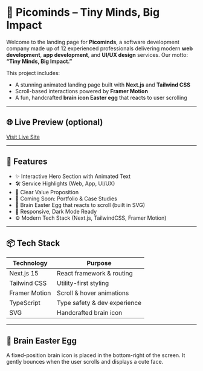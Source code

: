 # 🧠 Picominds – Tiny Minds, Big Impact

Welcome to the landing page for **Picominds**, a software development company made up of 12 experienced professionals delivering modern **web development**, **app development**, and **UI/UX design** services. Our motto: **“Tiny Minds, Big Impact.”**

This project includes:

- A stunning animated landing page built with **Next.js** and **Tailwind CSS**
- Scroll-based interactions powered by **Framer Motion**
- A fun, handcrafted **brain icon Easter egg** that reacts to user scrolling

---

## 🌐 Live Preview (optional)

[Visit Live Site](https://picominds.vercel.app)

---

## 🚀 Features

- ✨ Interactive Hero Section with Animated Text
- 🛠️ Service Highlights (Web, App, UI/UX)
- 🎯 Clear Value Proposition
- 📂 Coming Soon: Portfolio & Case Studies
- 🧠 Brain Easter Egg that reacts to scroll (built in SVG)
- 🌙 Responsive, Dark Mode Ready
- ⚙️ Modern Tech Stack (Next.js, TailwindCSS, Framer Motion)

---

## 📦 Tech Stack

| Technology    | Purpose                      |
| ------------- | ---------------------------- |
| Next.js 15    | React framework & routing    |
| Tailwind CSS  | Utility-first styling        |
| Framer Motion | Scroll & hover animations    |
| TypeScript    | Type safety & dev experience |
| SVG           | Handcrafted brain icon       |

---

## 🧠 Brain Easter Egg

A fixed-position brain icon is placed in the bottom-right of the screen. It gently bounces when the user scrolls and displays a cute face.

